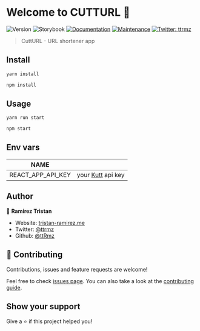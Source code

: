 # Welcome to CUTTURL 👋

![Version](https://img.shields.io/badge/version-0.1.0-blue.svg?cacheSeconds=2592000)
![Storybook](https://cdn.jsdelivr.net/gh/storybookjs/brand@master/badge/badge-storybook.svg)
[![Documentation](https://img.shields.io/badge/documentation-yes-brightgreen.svg)](https://github.com/ttRmz/cutturl#readme)
[![Maintenance](https://img.shields.io/badge/Maintained%3F-yes-green.svg)](https://github.com/ttRmz/cutturl/graphs/commit-activity)
[![Twitter: ttrmz](https://img.shields.io/twitter/follow/ttrmz.svg?style=social)](https://twitter.com/ttrmz)

> CuttURL - URL shortener app

## Install

```sh
yarn install
```

```sh
npm install
```

## Usage

```sh
yarn run start
```

```sh
npm start
```

## Env vars

| NAME              |                                       |
| ----------------- | ------------------------------------- |
| REACT_APP_API_KEY | your [Kutt](https://kutt.it/) api key |

## Author

👤 **Ramirez Tristan**

- Website: [tristan-ramirez.me](https://www.tristan-ramirez.me)
- Twitter: [@ttrmz](https://twitter.com/ttrmz)
- Github: [@ttRmz](https://github.com/ttRmz)

## 🤝 Contributing

Contributions, issues and feature requests are welcome!

Feel free to check [issues page](https://github.com/ttRmz/cutturl/issues). You can also take a look at the [contributing guide](https://github.com/ttRmz/cutturl/blob/master/CONTRIBUTING.md).

## Show your support

Give a ⭐️ if this project helped you!
